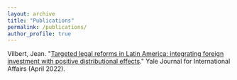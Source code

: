 ```yaml
---
layout: archive
title: "Publications"
permalink: /publications/
author_profile: true
---
```


Vilbert, Jean. "[Targeted legal reforms in Latin America: integrating foreign investment with positive distributional effects]([url](https://www.yalejournal.org/publications/targeted-legal-reforms-in-latin-america-integrating-foreign-investment-with-positive-distributional-effects))." Yale Journal for International Affairs (April 2022).
